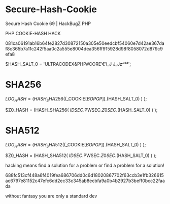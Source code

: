 # Secure-Hash-Cookie
Secure Hash Cookie 69 | HackBugZ PHP

PHP COOKIE-HASH HACK

 081ca06191ab16b64fe2827d30872150a305e50eedcbf54060e7d42ae367daf8c365b7a11c242f5aa0c2a555e8004dea356ff915928d98f8058072d879c9efa8

 $HASH_SALT_0 = 'ULTRACODEX&PHP#CORE′€′l_J J_Jz^²³';

# SHA256
 $LOG_HASH	= (HASH_SHA256( ($_COOKIE[$BOPGP])    .($HASH_SALT_0) ) );
 
 $Z0_HASH  = (HASH_SHA256(  $IDSEC.$PWSEC.$Z0SEC .($HASH_SALT_0) ) );

# SHA512
 $LOG_HASH	= (HASH_SHA512( ($_COOKIE[$BOPGP])    .($HASH_SALT_0) ) );
 
 $Z0_HASH  = (HASH_SHA512(  $IDSEC.$PWSEC.$Z0SEC .($HASH_SALT_0) ) );




hacking means find a solution for a problem or find a problem for a solution!

688fc513cf448a6f4019fea686706dd0c6d18020867702f63ccb3e1fb326615ac6797e81152c47efc6dd2ec33c345ab8ecbfa9a0b4b2927b3beff0bcc22faada

without fantasy you are only a standard dev

